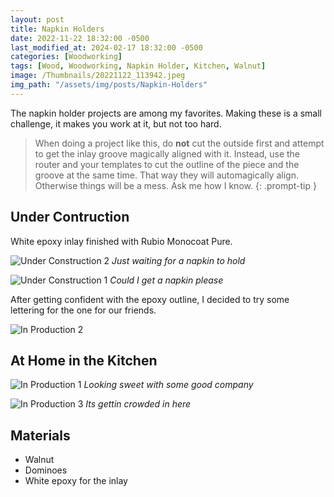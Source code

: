 ```yaml
---
layout: post
title: Napkin Holders
date: 2022-11-22 18:32:00 -0500
last_modified_at: 2024-02-17 18:32:00 -0500
categories: [Woodworking]
tags: [Wood, Woodworking, Napkin Holder, Kitchen, Walnut]
image: /Thumbnails/20221122_113942.jpeg
img_path: "/assets/img/posts/Napkin-Holders"
---
```


The napkin holder projects are among my favorites.  Making these is a small challenge, it makes you work at it, but not too hard.

>When doing a project like this, do **not** cut the outside first and attempt to get the inlay groove magically aligned with it.  Instead, use the router and your templates to cut the outline of the piece and the groove at the same time.  That way they will automagically align.  Otherwise things will be a mess.  Ask me how I know.
{: .prompt-tip }

## Under Contruction

White epoxy inlay finished with Rubio Monocoat Pure.

![Under Construction 2][Under Construction 2]
_Just waiting for a napkin to hold_

![Under Construction 1][Under Construction 1]
_Could I get a napkin please_

After getting confident with the epoxy outline, I decided to try some lettering for the one for our friends.

![In Production 2][In Production 2]

## At Home in the Kitchen

![In Production 1][In Production 1]
_Looking sweet with some good company_

![In Production 3][In Production 3]
_Its gettin crowded in here_

## Materials

- Walnut
- Dominoes
- White epoxy for the inlay

[Under Construction 1]: 20221122_113942.jpeg
[Under Construction 2]: 20221122_113946.jpeg
[In Production 1]: Napkin%20Holder%20-%20Theresa%20and%20Doug.jpeg
[In Production 2]: Napkin%20Holder%20Close%20UP%20-%20Theresa%20and%20Doug.jpeg
[In Production 3]: IMG_0555.jpeg
